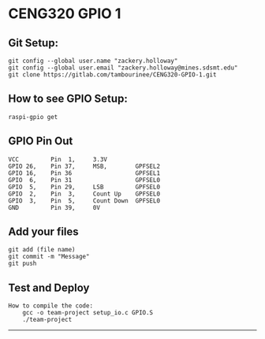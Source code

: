 # CENG320 GPIO 1

## Git Setup:
	git config --global user.name "zackery.holloway"
	git config --global user.email "zackery.holloway@mines.sdsmt.edu"
	git clone https://gitlab.com/tambourinee/CENG320-GPIO-1.git
		
## How to see GPIO Setup:
	raspi-gpio get
	
## GPIO Pin Out
	VCC			Pin  1,		3.3V
	GPIO 26, 	Pin 37,		MSB, 		GPFSEL2
	GPIO 16,	Pin 36					GPFSEL1
	GPIO  6,	Pin 31					GPFSEL0
	GPIO  5,	Pin 29,		LSB			GPFSEL0
	GPIO  2,	Pin  3,		Count Up	GPFSEL0	
	GPIO  3, 	Pin  5,		Count Down 	GPFSEL0
	GND			Pin 39,		0V

## Add your files

	git add (file name)
	git commit -m "Message"
	git push


## Test and Deploy

	How to compile the code:
		gcc -o team-project setup_io.c GPIO.S
		./team-project

***
